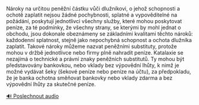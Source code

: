 
Nároky na určitou peněžní částku vůči dlužníkovi, o jehož schopnosti a ochotě zaplatit nejsou žádné pochybnosti, splatné a vypověditelné na požádání, poskytují jednotlivci všechny služby, které mohou poskytovat peníze, za té podmínky, že všechny strany, se kterými by mohl jednat o obchodu, jsou dokonale obeznámeny se základními kvalitami těchto nároků: každodenní splatnost, stejně jako nepochybná schopnost a ochota dlužníka zaplatit. Takové nároky můžeme nazvat peněžními substituty, protože mohou v držbě jednotlivce nebo firmy plně nahradit peníze. Katalaxie se nezajímá o technické a právní znaky peněžních substitutů. Ty mohou být představovány bankovkou, nebo vklady bez výpovědní lhůty, k nimž je možné vydávat šeky (šekové peníze nebo peníze na účtu), za předpokladu, že je banka ochotna směňovat bankovky nebo vklady zdarma a bez výpovědní lhůty za skutečné peníze.

[🔊 Poslechnout audio](/data/7-paragraphs/audio/chapter_80/para_002-Nroky-na-uritou-penn-stku-vi-dlunkovi.mp3)
